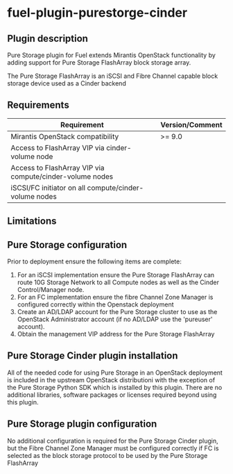 fuel-plugin-purestorge-cinder
============

Plugin description
--------------

Pure Storage plugin for Fuel extends Mirantis OpenStack functionality by
adding support for Pure Storage FlashArray block storage array.

The Pure Storage FlashArray is an iSCSI and Fibre Channel capable block
storage device used as a Cinder backend

Requirements
------------

| Requirement                                              | Version/Comment |
|----------------------------------------------------------|-----------------|
| Mirantis OpenStack compatibility                         | >= 9.0          |
| Access to FlashArray VIP via cinder-volume node          |                 |
| Access to FlashArray VIP via compute/cinder-volume nodes |                 |
| iSCSI/FC initiator on all compute/cinder-volume nodes    |                 |

Limitations
-----------

Pure Storage configuration
---------------------

Prior to deployment ensure the following items are complete:

1. For an iSCSI implementation ensure the Pure Storage FlashArray can route 10G Storage Network
   to all Compute nodes as well as the Cinder Control/Manager node.
2. For an FC implementation ensure the fibre Channel Zone Manager is configured correctly
   within the Openstack deployment
3. Create an AD/LDAP account for the Pure Storage cluster to use as the OpenStack Administrator
   account (if no AD/LDAP use the 'pureuser' account).
4. Obtain the management VIP address for the Pure Storage FlashArray

Pure Storage Cinder plugin installation
---------------------------

All of the needed code for using Pure Storage in an OpenStack deployment is
included in the upstream OpenStack distributioni with the exception of
the Pure Storage Python SDK which is installed by this plugin.  There are no additional
libraries, software packages or licenses required beyond using this plugin.

Pure Storage plugin configuration
----------------------------

No additional configuration is required for the Pure Storage Cinder plugin, but the Fibre
Channel Zone Manager must be configured correctly if FC is selected as the block storage
protocol to be used by the Pure Storage FlashArray
